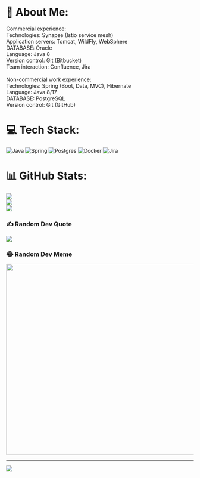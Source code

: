 # 💫 About Me:
Commercial experience:<br>  Technologies: Synapse (Istio service mesh)<br>  Application servers: Tomcat, WildFly, WebSphere<br>  DATABASE: Oracle<br>  Language: Java 8<br>  Version control: Git (Bitbucket)<br>  Team interaction: Confluence, Jira<br><br>Non-commercial work experience:<br>  Technologies: Spring (Boot, Data, MVC), Hibernate<br>  Language: Java 8/17<br>  DATABASE: PostgreSQL<br>  Version control: Git (GitHub)


# 💻 Tech Stack:
![Java](https://img.shields.io/badge/java-%23ED8B00.svg?style=flat&logo=java&logoColor=white) ![Spring](https://img.shields.io/badge/spring-%236DB33F.svg?style=flat&logo=spring&logoColor=white) ![Postgres](https://img.shields.io/badge/postgres-%23316192.svg?style=flat&logo=postgresql&logoColor=white) ![Docker](https://img.shields.io/badge/docker-%230db7ed.svg?style=flat&logo=docker&logoColor=white) ![Jira](https://img.shields.io/badge/jira-%230A0FFF.svg?style=flat&logo=jira&logoColor=white)
# 📊 GitHub Stats:
![](https://github-readme-stats.vercel.app/api?username=Atty&theme=nightowl&hide_border=false&include_all_commits=true&count_private=true)<br/>
![](https://github-readme-streak-stats.herokuapp.com/?user=Atty&theme=nightowl&hide_border=false)<br/>
![](https://github-readme-stats.vercel.app/api/top-langs/?username=Atty&theme=nightowl&hide_border=false&include_all_commits=true&count_private=true&layout=compact)

### ✍️ Random Dev Quote
![](https://quotes-github-readme.vercel.app/api?type=horizontal&theme=tokyonight)

### 😂 Random Dev Meme
<img src="https://random-memer.herokuapp.com/" width="512px"/>

---
[![](https://visitcount.itsvg.in/api?id=Atty&icon=8&color=1)](https://visitcount.itsvg.in)
